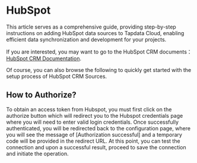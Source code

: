 # HubSpot

This article serves as a comprehensive guide, providing step-by-step instructions on adding HubSpot data sources to Tapdata Cloud, enabling efficient data synchronization and development for your projects.

If you are interested, you may want to go to the HubSpot CRM documents：[HubSpot CRM Documentation](https://www.hubspot.com/).

Of course, you can also browse the following to quickly get started with the setup process of HubSpot CRM Sources.

## How to Authorize?

To obtain an access token from Hubspot, you must first click on the authorize button which will redirect you to the Hubspot credentials page where you will need to enter valid login credentials. Once successfully authenticated, you will be redirected back to the configuration page, where you will see the message of [Authorization successful] and a temporary code will be provided in the redirect URL. At this point, you can test the connection and upon a successful result, proceed to save the connection and initiate the operation.